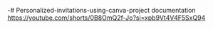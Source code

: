 -# Personalized-invitations-using-canva-project documentation
https://youtube.com/shorts/0B8OmQ2f-Jo?si=xpb9Vt4V4F5SxQ94
